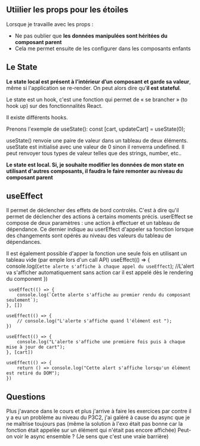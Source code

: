 ## Utiilier les props pour les étoiles
Lorsque je travaille avec les props :
 - Ne pas oublier que **les données manipulées sont héritées du composant parent**
 - Cela me permet ensuite de les configurer dans les composants enfants

## Le State
**Le state local est présent à l’intérieur d’un composant et garde sa valeur**, même si l'application se re-render.
On peut alors dire qu'**il est stateful**.

Le state est un hook, c'est une fonction qui permet de « se brancher » (to hook up) sur des fonctionnalités React.

Il existe différents hooks.

Prenons l'exemple de useState():
const [cart, updateCart] = useState(0);

useState() renvoie une paire de valeur dans un tableau de deux éléments.
useState est initialisé avec une valeur de 0 sinon il renverra undefined.
Il peut renvoyer tous types de valeur telles que des strings, number, etc..

**Le state est local. Si, je souhaite modifier les données de mon state en utilisant d'autres composants, il faudra le faire remonter au niveau du composant parent**

## useEffect
Il permet de déclencher des effets de bord controlés.
C'est à dire qu'il permet de déclencher des actions à certains moments précis.
userEffect se compose de deux paramètres : une action à effectuer et un tableau de dépendance.
Ce dernier indique au userEffect d'appeler sa fonction lorsque des changements sont opérés au niveau des valeurs du tableau de dépendances.

Il est également possible d'apper la fonction une seule fois en utilisant un tableau vide (par emple lors d'un call API)
    useEffect(() => {
	    console.log(`Cette alerte s'affiche à chaque appel du useEffect`);
	    //L'alert va s'afficher automatiquement sans action car il est appelé dès le rendering du component
	})

	 useEffect(() => {
	    console.log(`Cette alerte s'affiche au premier rendu du composant seulement`);
	}, [])
	
	useEffect(() => {
		// console.log("L'alerte s'affiche quand l'élément est ");
	})

	useEffect(() => {
	    console.log("L'alerte s'affiche une première fois puis à chaque mise à jour de cart");
	}, [cart])

	useEffect(() => {
	    return () => console.log("Cette alert s'affiche lorsqu'un élément est retiré du DOM");
	})

## Questions

Plus j'avance dans le cours et plus j'arrive à faire les exercices par contre il y a eu un problème au niveau du P3C2, j'ai galéré à cause du async que je ne maîtrise toujours pas (même la solution à l'exo était pas bonne car la fonction était appelée sur un élément qui n'était pas encore affichée)
Peut-on voir le async ensemble ? (Je sens que c'est une vraie barrière)
